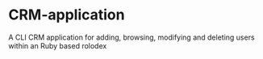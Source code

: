 CRM-application
===============
A CLI CRM application for adding, browsing, modifying and deleting users within an Ruby based rolodex
